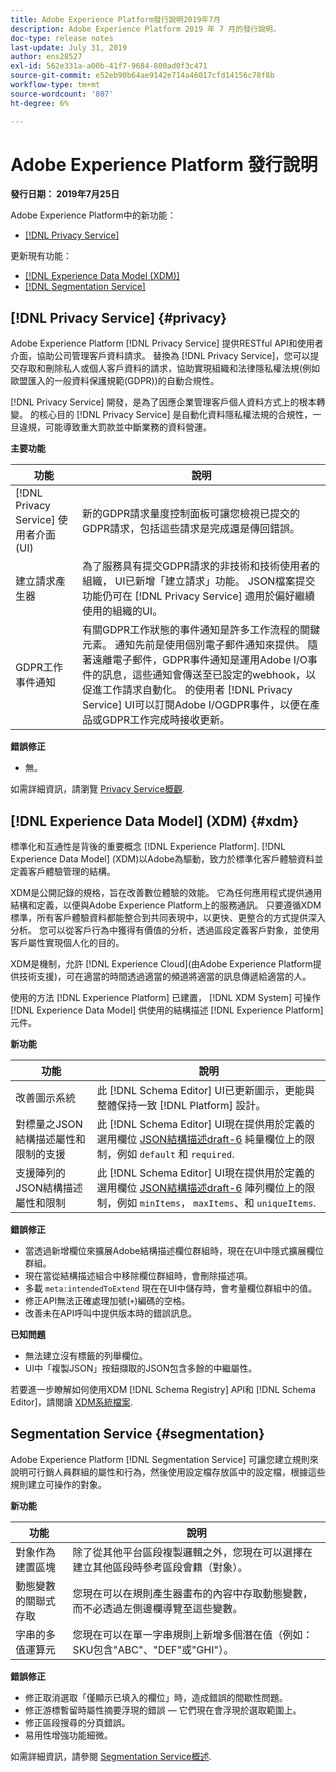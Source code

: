 ```yaml
---
title: Adobe Experience Platform發行說明2019年7月
description: Adobe Experience Platform 2019 年 7 月的發行說明。
doc-type: release notes
last-update: July 31, 2019
author: ens28527
exl-id: 562e331a-a00b-41f7-9684-800ad0f3c471
source-git-commit: e52eb90b64ae9142e714a46017cfd14156c78f8b
workflow-type: tm+mt
source-wordcount: '807'
ht-degree: 6%

---
```


# Adobe Experience Platform 發行說明

**發行日期： 2019年7月25日**

Adobe Experience Platform中的新功能：

* [[!DNL Privacy Service]](#privacy)

更新現有功能：

* [[!DNL Experience Data Model (XDM)]](#xdm)
* [[!DNL Segmentation Service]](#segmentation)

## [!DNL Privacy Service] {#privacy}

Adobe Experience Platform [!DNL Privacy Service] 提供RESTful API和使用者介面，協助公司管理客戶資料請求。 替換為 [!DNL Privacy Service]，您可以提交存取和刪除私人或個人客戶資料的請求，協助實現組織和法律隱私權法規(例如歐盟匯入的一般資料保護規範(GDPR))的自動合規性。

[!DNL Privacy Service] 開發，是為了因應企業管理客戶個人資料方式上的根本轉變。 的核心目的 [!DNL Privacy Service] 是自動化資料隱私權法規的合規性，一旦違規，可能導致重大罰款並中斷業務的資料營運。

**主要功能**

| 功能 | 說明 |
|---|---|
| [!DNL Privacy Service] 使用者介面(UI) | 新的GDPR請求量度控制面板可讓您檢視已提交的GDPR請求，包括這些請求是完成還是傳回錯誤。 |
| 建立請求產生器 | 為了服務具有提交GDPR請求的非技術和技術使用者的組織， UI已新增「建立請求」功能。 JSON檔案提交功能仍可在 [!DNL Privacy Service] 適用於偏好繼續使用的組織的UI。 |
| GDPR工作事件通知 | 有關GDPR工作狀態的事件通知是許多工作流程的關鍵元素。 通知先前是使用個別電子郵件通知來提供。 隨著遠離電子郵件，GDPR事件通知是運用Adobe I/O事件的訊息，這些通知會傳送至已設定的webhook，以促進工作請求自動化。 的使用者 [!DNL Privacy Service] UI可以訂閱Adobe I/OGDPR事件，以便在產品或GDPR工作完成時接收更新。 |

**錯誤修正**

* 無。

如需詳細資訊，請瀏覽 [Privacy Service概觀](../../privacy-service/home.md).

## [!DNL Experience Data Model] (XDM) {#xdm}

標準化和互通性是背後的重要概念 [!DNL Experience Platform]. [!DNL Experience Data Model] (XDM)以Adobe為驅動，致力於標準化客戶體驗資料並定義客戶體驗管理的結構。

XDM是公開記錄的規格，旨在改善數位體驗的效能。 它為任何應用程式提供通用結構和定義，以便與Adobe Experience Platform上的服務通訊。 只要遵循XDM標準，所有客戶體驗資料都能整合到共同表現中，以更快、更整合的方式提供深入分析。 您可以從客戶行為中獲得有價值的分析，透過區段定義客戶對象，並使用客戶屬性實現個人化的目的。

XDM是機制，允許 [!DNL Experience Cloud](由Adobe Experience Platform提供技術支援)，可在適當的時間透過適當的頻道將適當的訊息傳遞給適當的人。

使用的方法 [!DNL Experience Platform] 已建置， [!DNL XDM System] 可操作 [!DNL Experience Data Model] 供使用的結構描述 [!DNL Experience Platform] 元件。

**新功能**

| 功能 | 說明 |
|---|---|
| 改善圖示系統 | 此 [!DNL Schema Editor] UI已更新圖示，更能與整體保持一致 [!DNL Platform] 設計。 |
| 對標量之JSON結構描述屬性和限制的支援 | 此 [!DNL Schema Editor] UI現在提供用於定義的選用欄位 [JSON結構描述draft-6](https://tools.ietf.org/html/draft-wright-json-schema-01) 純量欄位上的限制，例如 `default` 和 `required`. |
| 支援陣列的JSON結構描述屬性和限制 | 此 [!DNL Schema Editor] UI現在提供用於定義的選用欄位 [JSON結構描述draft-6](https://tools.ietf.org/html/draft-wright-json-schema-01) 陣列欄位上的限制，例如 `minItems`， `maxItems`、和 `uniqueItems`. |

**錯誤修正**

* 當透過新增欄位來擴展Adobe結構描述欄位群組時，現在在UI中隱式擴展欄位群組。
* 現在當從結構描述組合中移除欄位群組時，會刪除描述項。
* 多載 `meta:intendedToExtend` 現在在UI中儲存時，會考量欄位群組中的值。
* 修正API無法正確處理加號(`+`)編碼的空格。
* 改善未在API呼叫中提供版本時的錯誤訊息。

**已知問題**

* 無法建立沒有標籤的列舉欄位。
* UI中「複製JSON」按鈕擷取的JSON包含多餘的中繼屬性。

若要進一步瞭解如何使用XDM [!DNL Schema Registry] API和 [!DNL Schema Editor]，請閱讀 [XDM系統檔案](../../xdm/home.md).

## Segmentation Service {#segmentation}

Adobe Experience Platform [!DNL Segmentation Service] 可讓您建立規則來說明可行銷人員群組的屬性和行為，然後使用設定檔存放區中的設定檔，根據這些規則建立可操作的對象。

**新功能**

| 功能 | 說明 |
| -----------| ---------- |
| 對象作為建置區塊 | 除了從其他平台區段複製邏輯之外，您現在可以選擇在建立其他區段時參考區段會籍（對象）。 |
| 動態變數的關聯式存取 | 您現在可以在規則產生器畫布的內容中存取動態變數，而不必透過左側邊欄導覽至這些變數。 |
| 字串的多值運算元 | 您現在可以在單一字串規則上新增多個潛在值（例如：SKU包含&quot;ABC&quot;、&quot;DEF&quot;或&quot;GHI&quot;）。 |

**錯誤修正**

* 修正取消選取「僅顯示已填入的欄位」時，造成錯誤的間歇性問題。
* 修正游標暫留時屬性摘要浮現的錯誤 — 它們現在會浮現於選取範圍上。
* 修正區段搜尋的分頁錯誤。
* 易用性增強功能細微。

如需詳細資訊，請參閱 [Segmentation Service概述](../../segmentation/home.md).
